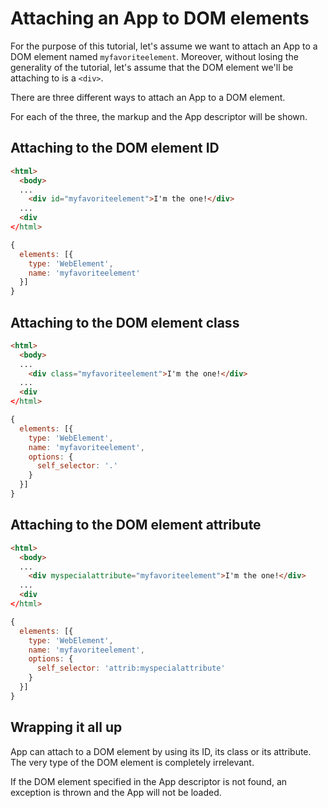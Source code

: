 # Attaching an App to DOM elements

For the purpose of this tutorial, let's assume we want to attach an App to a DOM element named `myfavoriteelement`.
Moreover, without losing the generality of the tutorial, let's assume that the DOM element we'll be attaching to is a `<div>`.

There are three different ways to attach an App to a DOM element.

For each of the three, the markup and the App descriptor will be shown.

## Attaching to the DOM element ID
```html
<html>
  <body>
  ...
    <div id="myfavoriteelement">I'm the one!</div>
  ...
  <div 
</html>
```

```javascript
{
  elements: [{
    type: 'WebElement',
    name: 'myfavoriteelement'
  }]
}
```

## Attaching to the DOM element class
```html
<html>
  <body>
  ...
    <div class="myfavoriteelement">I'm the one!</div>
  ...
  <div 
</html>
```

```javascript
{
  elements: [{
    type: 'WebElement',
    name: 'myfavoriteelement',
    options: {
      self_selector: '.'
    }
  }]
}
```

## Attaching to the DOM element attribute
```html
<html>
  <body>
  ...
    <div myspecialattribute="myfavoriteelement">I'm the one!</div>
  ...
  <div 
</html>
```

```javascript
{
  elements: [{
    type: 'WebElement',
    name: 'myfavoriteelement',
    options: {
      self_selector: 'attrib:myspecialattribute'
    }
  }]
}
```

## Wrapping it all up
App can attach to a DOM element by using its ID, its class or its attribute. The very type of the DOM element is completely irrelevant.

If the DOM element specified in the App descriptor is not found, an exception is thrown and the App will not be loaded.
